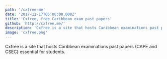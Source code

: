 ```yaml
---
path: '/cxfree-me'
date: '2017-12-17T05:00:00.000Z'
title: 'Cxfree, free Caribbean exam past papers'
github: 'http://cxfree.me/'
description: 'Cxfree is a site that hosts Caribbean examinations past papers (CAPE and CSEC) essential for students.'
image: 'cxfree.png'
---
```


Cxfree is a site that hosts Caribbean examinations past papers (CAPE and CSEC) essential for students.
